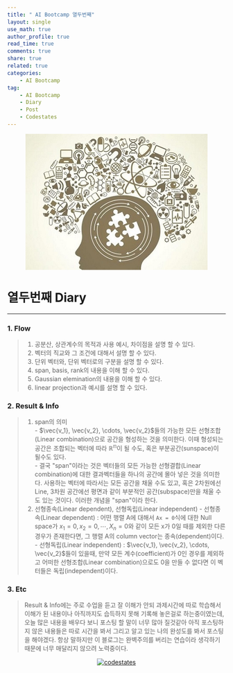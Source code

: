 ```yaml
---
title: " AI Bootcamp 열두번째"
layout: single
use_math: true
author_profile: true
read_time: true
comments: true
share: true
related: true
categories:
    - AI Bootcamp
tag:
    - AI Bootcamp
    - Diary
    - Post
    - Codestates
---
```

<p align="center">
  <img src="/assets/img/post/AIbootcamp.jpg" alt="AI Bootcamp"/>
</p>  

# 열두번째 Diary  
---  

### 1. Flow  

> 1. 공분산, 상관계수의 목적과 사용 예시, 차이점을 설명 할 수 있다.
> 2. 벡터의 직교와 그 조건에 대해서 설명 할 수 있다.
> 3. 단위 벡터와, 단위 벡터로의 구분을 설명 할 수 있다.
> 4. span, basis, rank의 내용을 이해 할 수 있다.
> 5. Gaussian elemination의 내용을 이해 할 수 있다.
> 6. linear projection과 예시를 설명 할 수 있다.  

### 2. Result & Info  

> 1. span의 의미  
    - $\vec{v_1}, \vec{v_2}, \cdots, \vec{v_2}$들의 가능한 모든 선형조합    (Linear combination)으로 공간을 형성하는 것을 의미한다. 이때 형성되는 공간은 조합되는 벡터에 따라 $\mathbb{R^n}$이 될 수도, 혹은 부분공간(sunspace)이 될수도 있다.  
    - 결국 "span"이라는 것은 벡터들의 모든 가능한 선형결합(Linear combination)에 대한 결과벡터들을 하나의 공간에 몰아 넣은 것을 의미한다. 사용하는 벡터에 따라서는 모든 공간을 채울 수도 있고, 혹은 2차원에선 Line, 3차원 공간에선 평면과 같이 부분적인 공간(subspace)만을 채울 수도 있는 것이다. 이러한 개념을 "span"이라 한다.  
> 2. 선형종속(Linear dependent), 선형독립(Linear independent)
    - 선형종속(Linear dependent) : 어떤 행렬 A에 대해서 `Ax = 0`식에 대한 Null space가 $x_1=0, x_2=0, \cdots, X_n=0$와 같이 모든 x가 0일 때를 제외한 다른 경우가 존재한다면, 그 행렬 A의 column vector는 종속(dependent)이다.  
    - 선형독립(Linear independent) : $\vec{v_1}, \vec{v_2}, \cdots, \vec{v_2}$들이 있을때, 만약 모든 계수(coefficient)가 0인 경우를 제외하고 어떠한 선형조합(Linear combination)으로도 0을 만들 수 없다면 이 벡터들은 독립(independent)이다.  

### 3. Etc  

> Result & Info에는 주로 수업을 듣고 잘 이해가 안되 과제시간에 따로 학습해서 이해가 된 내용이나 아직까지도 습득하지 못해 기록해 놓은걸로 하는중이였는데, 오늘 많은 내용을 배우다 보니 포스팅 할 말이 너무 많아 질것같아 아직 포스팅하지 않은 내용들은 따로 시간을 봐서 그리고 알고 있는 나의 완성도를 봐서 포스팅을 해야겠다. 항상 말하지만 이 블로그는 완벽주의를 버리는 연습이라 생각하기 때문에 너무 매달리지 않으려 노력중이다.  

<p align="center">
    <a href="https://codestates.com" target = "_blank">
        <img src="https://i.imgur.com/RDAD11M.png" 
        width="300" height="300"
        alt="codestates"/>
    </a>
</p> 